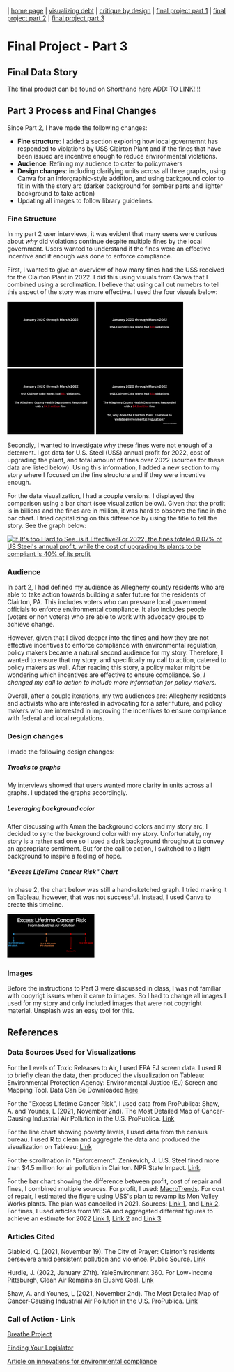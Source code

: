 | [home page](https://itsmeriem.github.io/Meriem/) | [visualizing debt](visualizing-debt.md) | [critique by design](critique-by-design.md) | [final project part 1](final-project-part1.md) | [final project part 2](final-project-part2.md) | [final project part 3](final-project-part3.md) 

# Final Project - Part 3

## Final Data Story
The final product can be found on Shorthand [here]() ADD: TO LINK!!!!

## Part 3 Process and Final Changes

Since Part 2, I have made the following changes:
-  **Fine structure**: I added a section exploring how local governemnt has responded to violations by USS Clairton Plant and if the fines that have been issued are incentive enough to reduce environmental violations.
-  **Audience**: Refining my audience to cater to policymakers
- **Design changes**: including clarifying units across all three graphs, using Canva for an inforgraphic-style addition, and using background color to fit in with the story arc (darker background for somber parts and lighter background to take action)
- Updating all images to follow library guidelines.

### Fine Structure

In my part 2 user interviews, it was evident that many users were curious about *why* did violations continue despite multiple fines by the local government. Users wanted to understand if the fines were an effective incentive and if enough was done to enforce compliance. 

First, I wanted to give an overview of how many fines had the USS received for the Clairton Plant in 2022. I did this using visuals from Canva that I combined using a scrollmation. I believe that using call out numebrs to tell this aspect of the story was more effective. I used the four visuals below:

<img src="1.jpg" width="200"/> 
<img src="2.jpg" width="200"/>
<img src="3.jpg" width="200"/>
<img src="4.jpg" width="200"/>


Secondly, I wanted to investigate why these fines were not enough of a deterrent. I got data for U.S. Steel (USS) annual profit for 2022, cost of upgrading the plant, and total amount of fines over 2022 (sources for these data are listed below). Using this information, I added a new section to my story where I focused on the fine structure and if they were incentive enough.

For the data visualization, I had a couple versions. I displayed the comparison using a bar chart (see visualization below). Given that the profit is in billions and the fines are in million, it was hard to observe the fine in the bar chart. I tried capitalizing on this difference by using the title to tell the story. See the graph below: 

<div class='tableauPlaceholder' id='viz1702083779210' style='position: relative'><noscript><a href='#'><img alt='If It&#39;s too Hard to See, is it Effective?For 2022, the fines totaled 0.07% of US Steel&#39;s annual profit, while the cost of upgrading its plants to be compliant is 40% of its profit ' src='https:&#47;&#47;public.tableau.com&#47;static&#47;images&#47;fi&#47;finevsprofit&#47;Sheet1&#47;1_rss.png' style='border: none' /></a></noscript><object class='tableauViz'  style='display:none;'><param name='host_url' value='https%3A%2F%2Fpublic.tableau.com%2F' /> <param name='embed_code_version' value='3' /> <param name='site_root' value='' /><param name='name' value='finevsprofit&#47;Sheet1' /><param name='tabs' value='no' /><param name='toolbar' value='yes' /><param name='static_image' value='https:&#47;&#47;public.tableau.com&#47;static&#47;images&#47;fi&#47;finevsprofit&#47;Sheet1&#47;1.png' /> <param name='animate_transition' value='yes' /><param name='display_static_image' value='yes' /><param name='display_spinner' value='yes' /><param name='display_overlay' value='yes' /><param name='display_count' value='yes' /><param name='language' value='en-US' /><param name='filter' value='publish=yes' /></object></div>               
<script type='text/javascript'>                    
  var divElement = document.getElementById('viz1702083779210');                    
  var vizElement = divElement.getElementsByTagName('object')[0];                    
  vizElement.style.width='100%';vizElement.style.height=(divElement.offsetWidth*0.75)+'px';                    
  var scriptElement = document.createElement('script');                    
  scriptElement.src = 'https://public.tableau.com/javascripts/api/viz_v1.js';                    
  vizElement.parentNode.insertBefore(scriptElement, vizElement);                
</script>


### Audience
In part 2, I had defined my audience as Allegheny county residents who are able to take action towards building a safer future for the residents of Clairton, PA. This includes voters who can pressure local government officials to enforce environmental compliance. It also includes people (voters or non voters) who are able to work with advocacy groups to achieve change.

However, given that I dived deeper into the fines and how they are not effective incentives to enforce compliance with environmental regulation, policy makers became a natural second audience for my story. Therefore, I wanted to ensure that my story, and specifically my call to action, catered to policy makers as well. After reading this story, a policy maker might be wondering which incentives are effective to ensure compliance. So, *I changed my call to action to include more information for policy makers.*

Overall, after a couple iterations, my two audiences are: Allegheny residents and activists who are interested in advocating for a safer future, and policy makers who are interested in improving the incentives to ensure compliance with federal and local regulations.

### Design changes

I made the following design changes: 

##### Tweaks to graphs
My interviews showed that users wanted more clarity in units across all graphs. I updated the graphs accordingly.

##### Leveraging background color 
After discussing with Aman the background colors and my story arc, I decided to sync the background color with my story. Unfortunately, my story is a rather sad one so I used a dark background throughout to convey an appropriate sentiment. But for the call to action, I switched to a light background to inspire a feeling of hope. 

##### "Excess LifeTime Cancer Risk" Chart
In phase 2, the chart below was still a hand-sketched graph. I tried making it on Tableau, however, that was not successful. Instead, I used Canva to create this timeline. 

<img src="Beige Minimal Timeline Graph.png" width="200"/>

### Images
Before the instructions to Part 3 were discussed in class, I was not familiar with copyrigt issues when it came to images. So I had to change all images I used for my story and only included images that were not copyright material. Unsplash was an easy tool for this. 



## References

### Data Sources Used for Visualizations

For the Levels of Toxic Releases to Air, I used EPA EJ screen data. I used R to briefly clean the data, then produced the visualization on Tableau: Environmental Protection Agency: Environmental Justice (EJ) Screen and Mapping Tool. Data Can Be Downloaded [here](https://www.epa.gov/ejscreen/download-ejscreen-data)

For the "Excess Lifetime Cancer Risk", I used data from ProPublica: Shaw, A. and Younes, L (2021, November 2nd). The Most Detailed Map of Cancer-Causing Industrial Air Pollution in the U.S. ProPublica. [Link](https://projects.propublica.org/toxmap/)

For the line chart showing poverty levels, I used data from the census bureau. I used R to clean and aggregate the data and produced the visualization on Tableau: [Link](https://www.census.gov/data-tools/demo/saipe/#/?s_state=42&s_geography=district&s_measures=5_17_fam&x_tableYears=)

For the scrollmation in "Enforcement": Zenkevich, J. U.S. Steel fined more than $4.5 million for air pollution in Clairton. NPR State Impact. [Link](https://stateimpact.npr.org/pennsylvania/2022/03/25/u-s-steel-fined-4-5-million-for-air-pollution-in-clairton/).

For the bar chart showing the difference between profit, cost of repair and fines, I combined multiple sources. For profit, I used: [MacroTrends](https://www.macrotrends.net/stocks/charts/X/united-states-steel/net-income). For cost of repair, I estimated the figure using USS's plan to revamp its Mon Valley Works plants. The plan was cancelled in 2021. Sources: [Link 1](https://www.post-gazette.com/business/career-workplace/2019/05/02/U-S-Steel-to-spend-1-billion-on-Mon-Valley-Works/stories/201905020023), and [Link 2](https://www.pghcitypaper.com/news/us-steel-cancels-1-billion-upgrades-to-local-facilities-plans-to-close-high-emissions-batteries-at-clairton-coke-works-19379355). For fines, I used articles from WESA and aggregated different figures to achieve an estimate for 2022 [Link 1](https://www.wesa.fm/environment-energy/2022-03-07/us-steel-fined-1-8-million-for-rotten-egg-gas-pollution-near-pittsburgh), [Link 2](https://www.wesa.fm/environment-energy/2023-03-16/allegheny-county-levees-307k-in-fines-on-u-s-steel-for-clairton-air-pollution-violations) and [Link 3](https://www.wesa.fm/environment-energy/2022-03-25/u-s-steel-fined-4-5-million-for-air-pollution-in-clairton)


### Articles Cited

Glabicki, Q. (2021, November 19). The City of Prayer: Clairton’s residents persevere amid persistent pollution and violence. Public Source. [Link](https://www.publicsource.org/clairton-city-of-prayer-portraits-illness-trauma-advocacy-resilience/#illness)

Hurdle, J. (2022, January 27th). YaleEnvironment 360. For Low-Income Pittsburgh, Clean Air Remains an Elusive Goal. [Link](https://e360.yale.edu/features/for-low-income-pittsburgh-clean-air-remains-an-elusive-goal)

Shaw, A. and Younes, L (2021, November 2nd). The Most Detailed Map of Cancer-Causing Industrial Air Pollution in the U.S. ProPublica. [Link](https://projects.propublica.org/toxmap/)


### Call of Action - Link

[Breathe Project](https://breatheproject.org/about/)

[Finding Your Legislator](https://www.legis.state.pa.us/cfdocs/legis/home/findyourlegislator/)

[Article on innovations for environmental compliance](https://siepr.stanford.edu/publications/policy-brief/innovations-environmental-compliance-emerging-evidence-and-opportunities)




